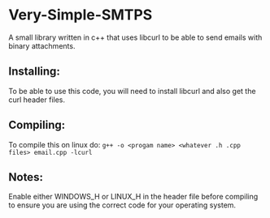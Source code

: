 # Very-Simple-SMTPS
A small library written in c++ that uses libcurl to be able to send emails with binary attachments.

## Installing:
To be able to use this code, you will need to install libcurl and also get the curl header files.

## Compiling:
To compile this on linux do: 
`g++ -o <progam name> <whatever .h .cpp files> email.cpp -lcurl`

## Notes:
Enable either WINDOWS_H or LINUX_H in the header file before compiling to ensure you are using the correct code for your operating system.
